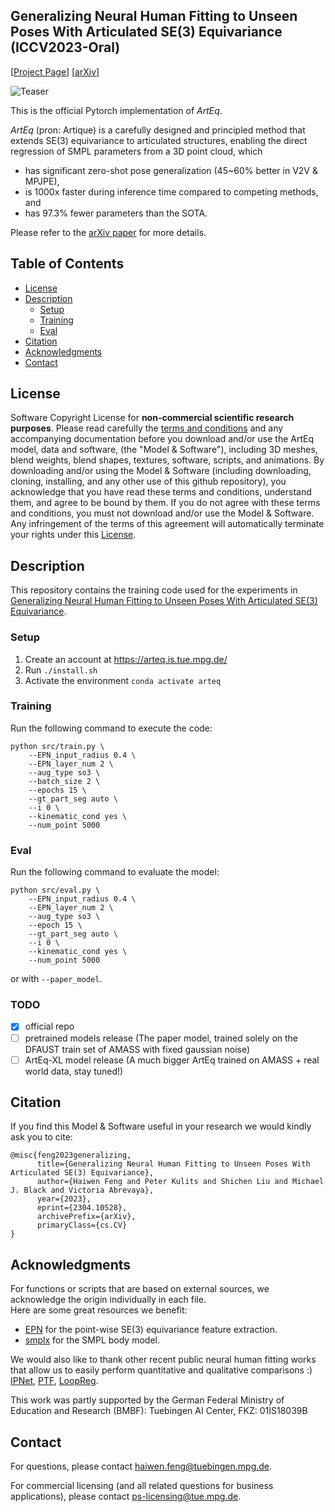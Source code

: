 ## Generalizing Neural Human Fitting to Unseen Poses With Articulated SE(3) Equivariance (ICCV2023-Oral)

\[[Project Page](https://arteq.is.tue.mpg.de/)\]
\[[arXiv](https://arxiv.org/abs/2304.10528)\]

![Teaser](https://arteq.is.tue.mpg.de/media/upload/artieq_teaser2.png)

This is the official Pytorch implementation of *ArtEq*. 

*ArtEq* (pron: Artique) is a carefully designed and principled method that extends SE(3) equivariance to articulated structures, enabling the direct regression of SMPL parameters from a 3D point cloud, which 
* has significant zero-shot pose generalization (45~60% better in V2V & MPJPE), 
* is 1000x faster during inference time compared to competing methods, and 
* has 97.3% fewer parameters than the SOTA.

Please refer to the [arXiv paper](https://arxiv.org/abs/2304.10528) for more details.

## Table of Contents

- [License](#license)
- [Description](#description)
  - [Setup](#setup)
  - [Training](#training)
  - [Eval](#eval)
- [Citation](#citation)
- [Acknowledgments](#acknowledgments)
- [Contact](#contact)

## License

Software Copyright License for **non-commercial scientific research purposes**.
Please read carefully the [terms and conditions](https://github.com/HavenFeng/ArtEq/blob/main/LICENSE) and any accompanying documentation before you download and/or use the ArtEq model, data and software, (the "Model & Software"), including 3D meshes, blend weights, blend shapes, textures, software, scripts, and animations. By downloading and/or using the Model & Software (including downloading, cloning, installing, and any other use of this github repository), you acknowledge that you have read these terms and conditions, understand them, and agree to be bound by them. If you do not agree with these terms and conditions, you must not download and/or use the Model & Software. Any infringement of the terms of this agreement will automatically terminate your rights under this [License](./LICENSE).

## Description

This repository contains the training code used for the experiments in [Generalizing Neural Human Fitting to Unseen Poses With Articulated SE(3) Equivariance](https://arteq.is.tue.mpg.de/).

### Setup

1. Create an account at https://arteq.is.tue.mpg.de/
2. Run `./install.sh`
3. Activate the environment `conda activate arteq`

### Training

Run the following command to execute the code:

```Shell
python src/train.py \
    --EPN_input_radius 0.4 \
    --EPN_layer_num 2 \
    --aug_type so3 \
    --batch_size 2 \
    --epochs 15 \
    --gt_part_seg auto \
    --i 0 \
    --kinematic_cond yes \
    --num_point 5000
```

### Eval

Run the following command to evaluate the model:

```Shell
python src/eval.py \
    --EPN_input_radius 0.4 \
    --EPN_layer_num 2 \
    --aug_type so3 \
    --epoch 15 \
    --gt_part_seg auto \
    --i 0 \
    --kinematic_cond yes \
    --num_point 5000
```

or with `--paper_model`.


### TODO

- [x] official repo
- [ ] pretrained models release (The paper model, trained solely on the DFAUST train set of AMASS with fixed gaussian noise)
- [ ] ArtEq-XL model release (A much bigger ArtEq trained on AMASS + real world data, stay tuned!)

## Citation

If you find this Model & Software useful in your research we would kindly ask you to cite:

```
@misc{feng2023generalizing,
      title={Generalizing Neural Human Fitting to Unseen Poses With Articulated SE(3) Equivariance},
      author={Haiwen Feng and Peter Kulits and Shichen Liu and Michael J. Black and Victoria Abrevaya},
      year={2023},
      eprint={2304.10528},
      archivePrefix={arXiv},
      primaryClass={cs.CV}
}
```

## Acknowledgments

For functions or scripts that are based on external sources, we acknowledge the origin individually in each file.  
Here are some great resources we benefit:  
- [EPN](https://github.com/nintendops/EPN_PointCloud) for the point-wise SE(3) equivariance feature extraction.
- [smplx](https://github.com/vchoutas/smplx) for the SMPL body model.

We would also like to thank other recent public neural human fitting works that allow us to easily perform quantitative and qualitative comparisons :) [IPNet](https://github.com/bharat-b7/IPNet), [PTF](https://github.com/taconite/PTF), [LoopReg](https://github.com/bharat-b7/LoopReg).

This work was partly supported by the German Federal Ministry of Education and Research (BMBF): Tuebingen AI Center, FKZ: 01IS18039B

## Contact

For questions, please contact [haiwen.feng@tuebingen.mpg.de](mailto:haiwen.feng@tuebingen.mpg.de).

For commercial licensing (and all related questions for business applications), please contact [ps-licensing@tue.mpg.de](mailto:ps-licensing@tue.mpg.de).
